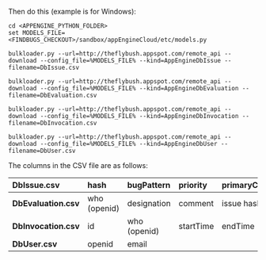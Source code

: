 Then do this (example is for Windows):

```
cd <APPENGINE_PYTHON_FOLDER>
set MODELS_FILE=<FINDBUGS_CHECKOUT>/sandbox/appEngineCloud/etc/models.py

bulkloader.py --url=http://theflybush.appspot.com/remote_api --download --config_file=%MODELS_FILE% --kind=AppEngineDbIssue --filename=DbIssue.csv

bulkloader.py --url=http://theflybush.appspot.com/remote_api --download --config_file=%MODELS_FILE% --kind=AppEngineDbEvaluation --filename=DbEvaluation.csv

bulkloader.py --url=http://theflybush.appspot.com/remote_api --download --config_file=%MODELS_FILE% --kind=AppEngineDbInvocation --filename=DbInvocation.csv

bulkloader.py --url=http://theflybush.appspot.com/remote_api --download --config_file=%MODELS_FILE% --kind=AppEngineDbUser --filename=DbUser.csv
```

The columns in the CSV file are as follows:

| **DbIssue.csv** | hash | bugPattern | priority | primaryClass | firstSeen | lastSeen | bugLink |
|:----------------|:-----|:-----------|:---------|:-------------|:----------|:---------|:--------|
| **DbEvaluation.csv** | who (openid) | designation | comment | issue hash | when | invocation id |
| **DbInvocation.csv** | id | who (openid) | startTime | endTime |
| **DbUser.csv** | openid | email |